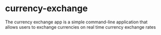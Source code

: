 # currency-exchange

The currency exchange app is a simple command-line application that allows users to exchange currencies on real time currency exchange rates

